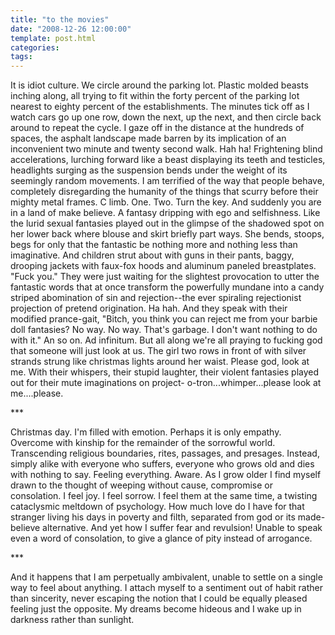 ```yaml
---
title: "to the movies"
date: "2008-12-26 12:00:00"
template: post.html
categories: 
tags: 
---
```


It is idiot culture. We circle around the parking lot. Plastic molded beasts inching along, all trying to fit within the forty percent of the parking lot nearest to eighty percent of the establishments. The minutes tick off as I watch cars go up one row, down the next, up the next, and then circle back around to repeat the cycle. I gaze off in the distance at the hundreds of spaces, the asphalt landscape made barren by its implication of an inconvenient two minute and twenty second walk. Hah ha! Frightening blind accelerations, lurching forward like a beast displaying its teeth and testicles, headlights surging as the suspension bends under the weight of its seemingly random movements. I am terrified of the way that people behave, completely disregarding the humanity of the things that scurry before their mighty metal frames. C limb. One. Two. Turn the key. And suddenly you are in a land of make believe. A fantasy dripping with ego and selfishness. Like the lurid sexual fantasies played out in the glimpse of the shadowed spot on her lower back where blouse and skirt briefly part ways. She bends, stoops, begs for only that the fantastic be nothing more and nothing less than imaginative. And children strut about with guns in their pants, baggy, drooping jackets with faux-fox hoods and aluminum paneled breastplates. "Fuck you." They were just waiting for the slightest provocation to utter the fantastic words that at once transform the powerfully mundane into a candy striped abomination of sin and rejection--­the ever spiraling rejectionist projection of pretend origination. Ha hah. And they speak with their modified prance-gait, "Bitch, you think you can reject me from your barbie doll fantasies? No way. No way. That's garbage. I don't want nothing to do with it." An so on. Ad infinitum. But all along we're all praying to fucking god that someone will just look at us. The girl two rows in front of with silver strands strung like christmas lights around her waist. Please god, look at me. With their whispers, their stupid laughter, their violent fantasies played out for their mute imaginations on project- o-tron...whimper...please look at me....please. 

\*** 

Christmas day. I'm filled with emotion. Perhaps it is only empathy. Overcome with kinship for the remainder of the sorrowful world. Transcending religious boundaries, rites, passages, and presages. Instead, simply alike with everyone who suffers, everyone who grows old and dies with nothing to say. Feeling everything. Aware. As I grow older I find myself drawn to the thought of weeping without cause, compromise or consolation. I feel joy. I feel sorrow. I feel them at the same time, a twisting cataclysmic meltdown of psychology. How much love do I have for that stranger living his days in poverty and filth, separated from god or its made-believe alternative. And yet how I suffer fear and revulsion! Unable to speak even a word of consolation, to give a glance of pity instead of arrogance. 

\*** 

And it happens that I am perpetually ambivalent, unable to settle on a single way to feel about anything. I attach myself to a sentiment out of habit rather than sincerity, never escaping the notion that I could be equally pleased feeling just the opposite. My dreams become hideous and I wake up in darkness rather than sunlight.